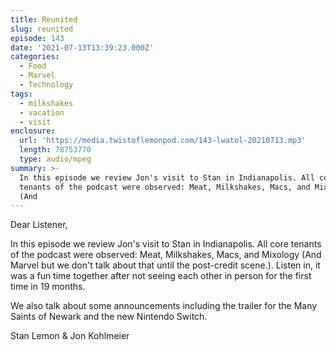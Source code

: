 ```yaml
---
title: Reunited
slug: reunited
episode: 143
date: '2021-07-13T13:39:23.000Z'
categories:
  - Food
  - Marvel
  - Technology
tags:
  - milkshakes
  - vacation
  - visit
enclosure:
  url: 'https://media.twistoflemonpod.com/143-lwatol-20210713.mp3'
  length: 78753770
  type: audio/mpeg
summary: >-
  In this episode we review Jon's visit to Stan in Indianapolis. All core
  tenants of the podcast were observed: Meat, Milkshakes, Macs, and Mixology
  (And
---
```


Dear Listener,

In this episode we review Jon's visit to Stan in Indianapolis. All core tenants of the podcast were observed: Meat, Milkshakes, Macs, and Mixology (And Marvel but we don't talk about that until the post-credit scene.). Listen in, it was a fun time together after not seeing each other in person for the first time in 19 months.

We also talk about some announcements including the trailer for the Many Saints of Newark and the new Nintendo Switch.

Stan Lemon & Jon Kohlmeier
